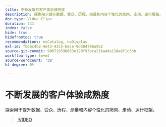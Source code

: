 ```yaml
---
title: 不断发展的客户体验成熟度
description: 探索用于提升数据、受众、历程、测量和内容个性化的爬网、走动、运行框架。
doc-type: Video Clips
duration: 241
index: false
hide: true
hidefromtoc: true
recommendations: noCatalog, noDisplay
exl-id: fb6bc4b2-4e43-43c5-bece-9d384796a9b2
source-git-commit: 90671959b653e120f93bca216a4da116a8f1c3bb
workflow-type: tm+mt
source-wordcount: '38'
ht-degree: 0%

---
```


# 不断发展的客户体验成熟度

探索用于提升数据、受众、历程、测量和内容个性化的爬网、走动、运行框架。

<!-- 85_S651_3442537_240_evolving-customer-experience-maturity -->
>[!VIDEO](https://video.tv.adobe.com/v/3460184/?learn=on&enablevpops=true&captions=chi_hans)
